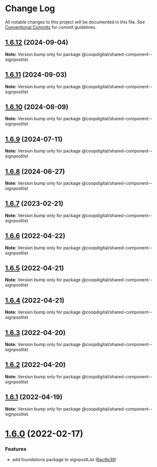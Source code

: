 # Change Log

All notable changes to this project will be documented in this file.
See [Conventional Commits](https://conventionalcommits.org) for commit guidelines.

## [1.6.12](https://github.com/coopdigital/coop-frontend/compare/@coopdigital/shared-component--signpostlist@1.6.11...@coopdigital/shared-component--signpostlist@1.6.12) (2024-09-04)

**Note:** Version bump only for package @coopdigital/shared-component--signpostlist





## [1.6.11](https://github.com/coopdigital/coop-frontend/compare/@coopdigital/shared-component--signpostlist@1.6.10...@coopdigital/shared-component--signpostlist@1.6.11) (2024-09-03)

**Note:** Version bump only for package @coopdigital/shared-component--signpostlist





## [1.6.10](https://github.com/coopdigital/coop-frontend/compare/@coopdigital/shared-component--signpostlist@1.6.9...@coopdigital/shared-component--signpostlist@1.6.10) (2024-08-09)

**Note:** Version bump only for package @coopdigital/shared-component--signpostlist





## [1.6.9](https://github.com/coopdigital/coop-frontend/compare/@coopdigital/shared-component--signpostlist@1.6.8...@coopdigital/shared-component--signpostlist@1.6.9) (2024-07-11)

**Note:** Version bump only for package @coopdigital/shared-component--signpostlist





## [1.6.8](https://github.com/coopdigital/coop-frontend/compare/@coopdigital/shared-component--signpostlist@1.6.7...@coopdigital/shared-component--signpostlist@1.6.8) (2024-06-27)

**Note:** Version bump only for package @coopdigital/shared-component--signpostlist





## [1.6.7](https://github.com/coopdigital/coop-frontend/compare/@coopdigital/shared-component--signpostlist@1.6.6...@coopdigital/shared-component--signpostlist@1.6.7) (2023-02-21)

**Note:** Version bump only for package @coopdigital/shared-component--signpostlist





## [1.6.6](https://github.com/coopdigital/coop-frontend/compare/@coopdigital/shared-component--signpostlist@1.6.5...@coopdigital/shared-component--signpostlist@1.6.6) (2022-04-22)

**Note:** Version bump only for package @coopdigital/shared-component--signpostlist





## [1.6.5](https://github.com/coopdigital/coop-frontend/compare/@coopdigital/shared-component--signpostlist@1.6.4...@coopdigital/shared-component--signpostlist@1.6.5) (2022-04-21)

**Note:** Version bump only for package @coopdigital/shared-component--signpostlist





## [1.6.4](https://github.com/coopdigital/coop-frontend/compare/@coopdigital/shared-component--signpostlist@1.6.3...@coopdigital/shared-component--signpostlist@1.6.4) (2022-04-21)

**Note:** Version bump only for package @coopdigital/shared-component--signpostlist





## [1.6.3](https://github.com/coopdigital/coop-frontend/compare/@coopdigital/shared-component--signpostlist@1.6.2...@coopdigital/shared-component--signpostlist@1.6.3) (2022-04-20)

**Note:** Version bump only for package @coopdigital/shared-component--signpostlist





## [1.6.2](https://github.com/coopdigital/coop-frontend/compare/@coopdigital/shared-component--signpostlist@1.6.1...@coopdigital/shared-component--signpostlist@1.6.2) (2022-04-20)

**Note:** Version bump only for package @coopdigital/shared-component--signpostlist





## [1.6.1](https://github.com/coopdigital/coop-frontend/compare/@coopdigital/shared-component--signpostlist@1.6.0...@coopdigital/shared-component--signpostlist@1.6.1) (2022-04-19)

**Note:** Version bump only for package @coopdigital/shared-component--signpostlist





# [1.6.0](https://github.com/coopdigital/coop-frontend/compare/@coopdigital/shared-component--signpostlist@1.5.5...@coopdigital/shared-component--signpostlist@1.6.0) (2022-02-17)


### Features

* add foundations package to signpostList ([6ac8e38](https://github.com/coopdigital/coop-frontend/commit/6ac8e38d444f329deaf67a1f7ae007661d4ea76e))
